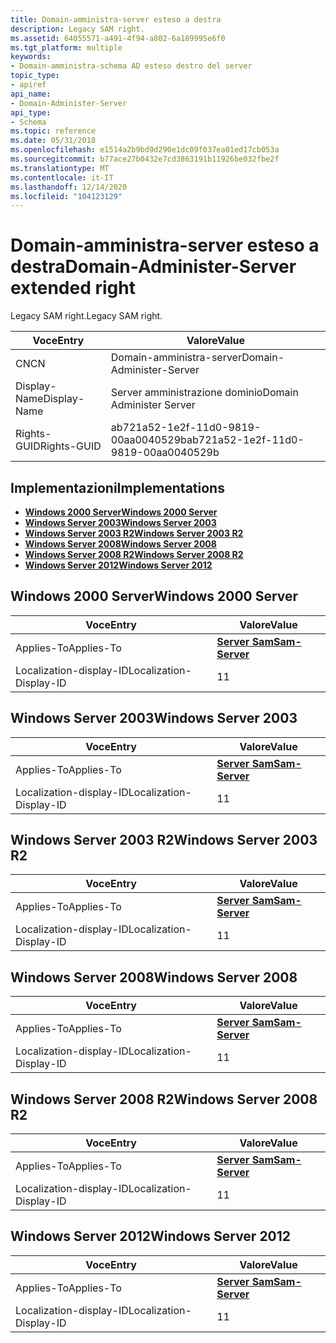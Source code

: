 ```yaml
---
title: Domain-amministra-server esteso a destra
description: Legacy SAM right.
ms.assetid: 64055571-a491-4f94-a802-6a189995e6f0
ms.tgt_platform: multiple
keywords:
- Domain-amministra-schema AD esteso destro del server
topic_type:
- apiref
api_name:
- Domain-Administer-Server
api_type:
- Schema
ms.topic: reference
ms.date: 05/31/2018
ms.openlocfilehash: e1514a2b9bd9d290e1dc09f037ea01ed17cb053a
ms.sourcegitcommit: b77ace27b0432e7cd3863191b11926be032fbe2f
ms.translationtype: MT
ms.contentlocale: it-IT
ms.lasthandoff: 12/14/2020
ms.locfileid: "104123129"
---
```

# <a name="domain-administer-server-extended-right"></a><span data-ttu-id="7c0d3-104">Domain-amministra-server esteso a destra</span><span class="sxs-lookup"><span data-stu-id="7c0d3-104">Domain-Administer-Server extended right</span></span>

<span data-ttu-id="7c0d3-105">Legacy SAM right.</span><span class="sxs-lookup"><span data-stu-id="7c0d3-105">Legacy SAM right.</span></span>



| <span data-ttu-id="7c0d3-106">Voce</span><span class="sxs-lookup"><span data-stu-id="7c0d3-106">Entry</span></span> | <span data-ttu-id="7c0d3-107">Valore</span><span class="sxs-lookup"><span data-stu-id="7c0d3-107">Value</span></span> |
|--------------|--------------------------------------|
| <span data-ttu-id="7c0d3-108">CN</span><span class="sxs-lookup"><span data-stu-id="7c0d3-108">CN</span></span>           | <span data-ttu-id="7c0d3-109">Domain-amministra-server</span><span class="sxs-lookup"><span data-stu-id="7c0d3-109">Domain-Administer-Server</span></span>             |
| <span data-ttu-id="7c0d3-110">Display-Name</span><span class="sxs-lookup"><span data-stu-id="7c0d3-110">Display-Name</span></span> | <span data-ttu-id="7c0d3-111">Server amministrazione dominio</span><span class="sxs-lookup"><span data-stu-id="7c0d3-111">Domain Administer Server</span></span>             |
| <span data-ttu-id="7c0d3-112">Rights-GUID</span><span class="sxs-lookup"><span data-stu-id="7c0d3-112">Rights-GUID</span></span>  | <span data-ttu-id="7c0d3-113">ab721a52-1e2f-11d0-9819-00aa0040529b</span><span class="sxs-lookup"><span data-stu-id="7c0d3-113">ab721a52-1e2f-11d0-9819-00aa0040529b</span></span> |



## <a name="implementations"></a><span data-ttu-id="7c0d3-114">Implementazioni</span><span class="sxs-lookup"><span data-stu-id="7c0d3-114">Implementations</span></span>

-   [<span data-ttu-id="7c0d3-115">**Windows 2000 Server**</span><span class="sxs-lookup"><span data-stu-id="7c0d3-115">**Windows 2000 Server**</span></span>](#windows-2000-server)
-   [<span data-ttu-id="7c0d3-116">**Windows Server 2003**</span><span class="sxs-lookup"><span data-stu-id="7c0d3-116">**Windows Server 2003**</span></span>](#windows-server-2003)
-   [<span data-ttu-id="7c0d3-117">**Windows Server 2003 R2**</span><span class="sxs-lookup"><span data-stu-id="7c0d3-117">**Windows Server 2003 R2**</span></span>](#windows-server-2003-r2)
-   [<span data-ttu-id="7c0d3-118">**Windows Server 2008**</span><span class="sxs-lookup"><span data-stu-id="7c0d3-118">**Windows Server 2008**</span></span>](#windows-server-2008)
-   [<span data-ttu-id="7c0d3-119">**Windows Server 2008 R2**</span><span class="sxs-lookup"><span data-stu-id="7c0d3-119">**Windows Server 2008 R2**</span></span>](#windows-server-2008-r2)
-   [<span data-ttu-id="7c0d3-120">**Windows Server 2012**</span><span class="sxs-lookup"><span data-stu-id="7c0d3-120">**Windows Server 2012**</span></span>](#windows-server-2012)

## <a name="windows-2000-server"></a><span data-ttu-id="7c0d3-121">Windows 2000 Server</span><span class="sxs-lookup"><span data-stu-id="7c0d3-121">Windows 2000 Server</span></span>



| <span data-ttu-id="7c0d3-122">Voce</span><span class="sxs-lookup"><span data-stu-id="7c0d3-122">Entry</span></span> | <span data-ttu-id="7c0d3-123">Valore</span><span class="sxs-lookup"><span data-stu-id="7c0d3-123">Value</span></span> |
|-------------------------|----------------------------------------------|
| <span data-ttu-id="7c0d3-124">Applies-To</span><span class="sxs-lookup"><span data-stu-id="7c0d3-124">Applies-To</span></span>              | [<span data-ttu-id="7c0d3-125">**Server Sam**</span><span class="sxs-lookup"><span data-stu-id="7c0d3-125">**Sam-Server**</span></span>](c-samserver.md)<br/> |
| <span data-ttu-id="7c0d3-126">Localization-display-ID</span><span class="sxs-lookup"><span data-stu-id="7c0d3-126">Localization-Display-ID</span></span> | <span data-ttu-id="7c0d3-127">1</span><span class="sxs-lookup"><span data-stu-id="7c0d3-127">1</span></span>                                            |



## <a name="windows-server-2003"></a><span data-ttu-id="7c0d3-128">Windows Server 2003</span><span class="sxs-lookup"><span data-stu-id="7c0d3-128">Windows Server 2003</span></span>



| <span data-ttu-id="7c0d3-129">Voce</span><span class="sxs-lookup"><span data-stu-id="7c0d3-129">Entry</span></span> | <span data-ttu-id="7c0d3-130">Valore</span><span class="sxs-lookup"><span data-stu-id="7c0d3-130">Value</span></span> |
|-------------------------|----------------------------------------------|
| <span data-ttu-id="7c0d3-131">Applies-To</span><span class="sxs-lookup"><span data-stu-id="7c0d3-131">Applies-To</span></span>              | [<span data-ttu-id="7c0d3-132">**Server Sam**</span><span class="sxs-lookup"><span data-stu-id="7c0d3-132">**Sam-Server**</span></span>](c-samserver.md)<br/> |
| <span data-ttu-id="7c0d3-133">Localization-display-ID</span><span class="sxs-lookup"><span data-stu-id="7c0d3-133">Localization-Display-ID</span></span> | <span data-ttu-id="7c0d3-134">1</span><span class="sxs-lookup"><span data-stu-id="7c0d3-134">1</span></span>                                            |



## <a name="windows-server-2003-r2"></a><span data-ttu-id="7c0d3-135">Windows Server 2003 R2</span><span class="sxs-lookup"><span data-stu-id="7c0d3-135">Windows Server 2003 R2</span></span>



| <span data-ttu-id="7c0d3-136">Voce</span><span class="sxs-lookup"><span data-stu-id="7c0d3-136">Entry</span></span> | <span data-ttu-id="7c0d3-137">Valore</span><span class="sxs-lookup"><span data-stu-id="7c0d3-137">Value</span></span> |
|-------------------------|----------------------------------------------|
| <span data-ttu-id="7c0d3-138">Applies-To</span><span class="sxs-lookup"><span data-stu-id="7c0d3-138">Applies-To</span></span>              | [<span data-ttu-id="7c0d3-139">**Server Sam**</span><span class="sxs-lookup"><span data-stu-id="7c0d3-139">**Sam-Server**</span></span>](c-samserver.md)<br/> |
| <span data-ttu-id="7c0d3-140">Localization-display-ID</span><span class="sxs-lookup"><span data-stu-id="7c0d3-140">Localization-Display-ID</span></span> | <span data-ttu-id="7c0d3-141">1</span><span class="sxs-lookup"><span data-stu-id="7c0d3-141">1</span></span>                                            |



## <a name="windows-server-2008"></a><span data-ttu-id="7c0d3-142">Windows Server 2008</span><span class="sxs-lookup"><span data-stu-id="7c0d3-142">Windows Server 2008</span></span>



| <span data-ttu-id="7c0d3-143">Voce</span><span class="sxs-lookup"><span data-stu-id="7c0d3-143">Entry</span></span> | <span data-ttu-id="7c0d3-144">Valore</span><span class="sxs-lookup"><span data-stu-id="7c0d3-144">Value</span></span> |
|-------------------------|----------------------------------------------|
| <span data-ttu-id="7c0d3-145">Applies-To</span><span class="sxs-lookup"><span data-stu-id="7c0d3-145">Applies-To</span></span>              | [<span data-ttu-id="7c0d3-146">**Server Sam**</span><span class="sxs-lookup"><span data-stu-id="7c0d3-146">**Sam-Server**</span></span>](c-samserver.md)<br/> |
| <span data-ttu-id="7c0d3-147">Localization-display-ID</span><span class="sxs-lookup"><span data-stu-id="7c0d3-147">Localization-Display-ID</span></span> | <span data-ttu-id="7c0d3-148">1</span><span class="sxs-lookup"><span data-stu-id="7c0d3-148">1</span></span>                                            |



## <a name="windows-server-2008-r2"></a><span data-ttu-id="7c0d3-149">Windows Server 2008 R2</span><span class="sxs-lookup"><span data-stu-id="7c0d3-149">Windows Server 2008 R2</span></span>



| <span data-ttu-id="7c0d3-150">Voce</span><span class="sxs-lookup"><span data-stu-id="7c0d3-150">Entry</span></span> | <span data-ttu-id="7c0d3-151">Valore</span><span class="sxs-lookup"><span data-stu-id="7c0d3-151">Value</span></span> |
|-------------------------|----------------------------------------------|
| <span data-ttu-id="7c0d3-152">Applies-To</span><span class="sxs-lookup"><span data-stu-id="7c0d3-152">Applies-To</span></span>              | [<span data-ttu-id="7c0d3-153">**Server Sam**</span><span class="sxs-lookup"><span data-stu-id="7c0d3-153">**Sam-Server**</span></span>](c-samserver.md)<br/> |
| <span data-ttu-id="7c0d3-154">Localization-display-ID</span><span class="sxs-lookup"><span data-stu-id="7c0d3-154">Localization-Display-ID</span></span> | <span data-ttu-id="7c0d3-155">1</span><span class="sxs-lookup"><span data-stu-id="7c0d3-155">1</span></span>                                            |



## <a name="windows-server-2012"></a><span data-ttu-id="7c0d3-156">Windows Server 2012</span><span class="sxs-lookup"><span data-stu-id="7c0d3-156">Windows Server 2012</span></span>



| <span data-ttu-id="7c0d3-157">Voce</span><span class="sxs-lookup"><span data-stu-id="7c0d3-157">Entry</span></span> | <span data-ttu-id="7c0d3-158">Valore</span><span class="sxs-lookup"><span data-stu-id="7c0d3-158">Value</span></span> |
|-------------------------|----------------------------------------------|
| <span data-ttu-id="7c0d3-159">Applies-To</span><span class="sxs-lookup"><span data-stu-id="7c0d3-159">Applies-To</span></span>              | [<span data-ttu-id="7c0d3-160">**Server Sam**</span><span class="sxs-lookup"><span data-stu-id="7c0d3-160">**Sam-Server**</span></span>](c-samserver.md)<br/> |
| <span data-ttu-id="7c0d3-161">Localization-display-ID</span><span class="sxs-lookup"><span data-stu-id="7c0d3-161">Localization-Display-ID</span></span> | <span data-ttu-id="7c0d3-162">1</span><span class="sxs-lookup"><span data-stu-id="7c0d3-162">1</span></span>                                            |



 

 





